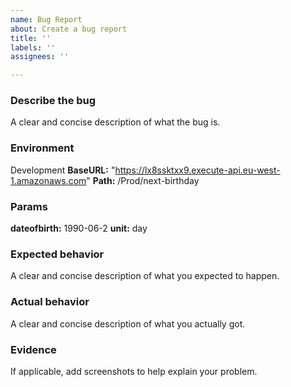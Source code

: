 ```yaml
---
name: Bug Report
about: Create a bug report
title: ''
labels: ''
assignees: ''

---
```


### Describe the bug ###
A clear and concise description of what the bug is.

### Environment ###
Development
**BaseURL:** "https://lx8ssktxx9.execute-api.eu-west-1.amazonaws.com"
**Path:** /Prod/next-birthday 

### Params ###
**dateofbirth:** 1990-06-2
**unit:** day

### Expected behavior ###
A clear and concise description of what you expected to happen.

### Actual behavior ###
A clear and concise description of what you actually got.

### Evidence ###
If applicable, add screenshots to help explain your problem.
